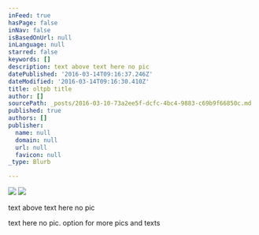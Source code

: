 ```yaml
---
inFeed: true
hasPage: false
inNav: false
isBasedOnUrl: null
inLanguage: null
starred: false
keywords: []
description: text above text here no pic
datePublished: '2016-03-14T09:16:37.246Z'
dateModified: '2016-03-14T09:16:30.410Z'
title: oltpb title
author: []
sourcePath: _posts/2016-03-10-73a2ee5f-dcfc-4bc4-9883-c69b9f66850c.md
published: true
authors: []
publisher:
  name: null
  domain: null
  url: null
  favicon: null
_type: Blurb

---
```

![](https://s3-us-west-2.amazonaws.com/the-grid-img/p/9875a329f42c07172593afc183dc87aa18d7ae48.jpg)
![](https://s3-us-west-2.amazonaws.com/the-grid-img/p/36559a7d79527ed8bc80f4a321ba9f53dbfeb7a2.jpg)

text above text here no pic

text here no pic. option for more pics and texts